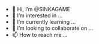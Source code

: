 - 👋 Hi, I’m @SINKAGAME
- 👀 I’m interested in ...
- 🌱 I’m currently learning ...
- 💞️ I’m looking to collaborate on ...
- 📫 How to reach me ...

<!---
SINKAGAME/SINKAGAME is a ✨ special ✨ repository because its `README.md` (this file) appears on your GitHub profile.
You can click the Preview link to take a look at your changes.
--->
